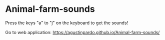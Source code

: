 # Animal-farm-sounds

Press the keys "a" to "j" on the keyboard to get the sounds!

Go to web application:
https://agustinpardo.github.io/Animal-farm-sounds/
